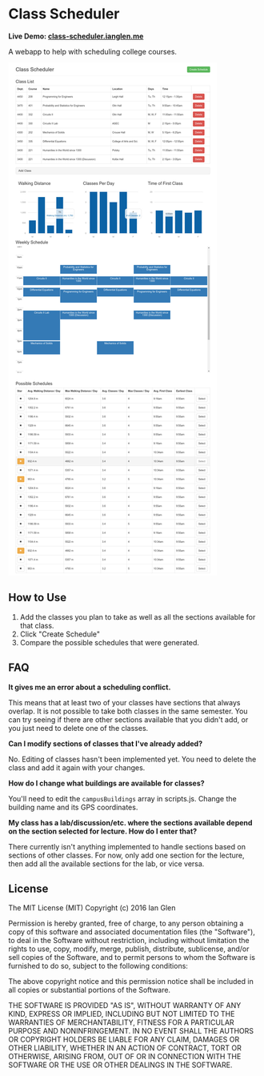 # Class Scheduler

__Live Demo: [class-scheduler.ianglen.me](https://class-scheduler.ianglen.me)__

A webapp to help with scheduling college courses.

![Screenshot](screenshot.jpg?raw=true)

## How to Use

1. Add the classes you plan to take as well as all the sections available for that class.
2. Click "Create Schedule"
3. Compare the possible schedules that were generated.

## FAQ

__It gives me an error about a scheduling conflict.__

This means that at least two of your classes have sections that always overlap. It is not possible to take both classes in the same semester. You can try seeing if there are other sections available that you didn't add, or you just need to delete one of the classes.


__Can I modify sections of classes that I've already added?__

No. Editing of classes hasn't been implemented yet. You need to delete the class and add it again with your changes.


__How do I change what buildings are available for classes?__

You'll need to edit the ```campusBuildings``` array in scripts.js. Change the building name and its GPS coordinates.


__My class has a lab/discussion/etc. where the sections available depend on the section selected for lecture. How do I enter that?__

There currently isn't anything implemented to handle sections based on sections of other classes. For now, only add one section for the lecture, then add all the available sections for the lab, or vice versa.

## License

The MIT License (MIT)
Copyright (c) 2016 Ian Glen

Permission is hereby granted, free of charge, to any person obtaining a copy of this software and associated documentation files (the "Software"), to deal in the Software without restriction, including without limitation the rights to use, copy, modify, merge, publish, distribute, sublicense, and/or sell copies of the Software, and to permit persons to whom the Software is furnished to do so, subject to the following conditions:

The above copyright notice and this permission notice shall be included in all copies or substantial portions of the Software.

THE SOFTWARE IS PROVIDED "AS IS", WITHOUT WARRANTY OF ANY KIND, EXPRESS OR IMPLIED, INCLUDING BUT NOT LIMITED TO THE WARRANTIES OF MERCHANTABILITY, FITNESS FOR A PARTICULAR PURPOSE AND NONINFRINGEMENT. IN NO EVENT SHALL THE AUTHORS OR COPYRIGHT HOLDERS BE LIABLE FOR ANY CLAIM, DAMAGES OR OTHER LIABILITY, WHETHER IN AN ACTION OF CONTRACT, TORT OR OTHERWISE, ARISING FROM, OUT OF OR IN CONNECTION WITH THE SOFTWARE OR THE USE OR OTHER DEALINGS IN THE SOFTWARE.
